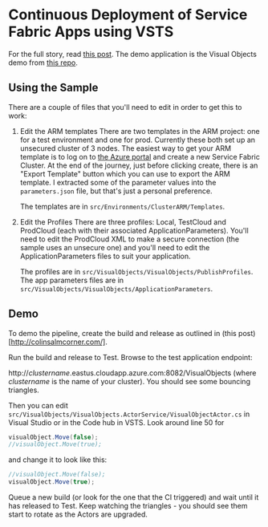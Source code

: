 # Continuous Deployment of Service Fabric Apps using VSTS
For the full story, read [this post](http://colinsalmcorner.com/). The demo application is the Visual Objects
demo from [this repo](https://github.com/Azure-Samples/service-fabric-dotnet-getting-started).

## Using the Sample
There are a couple of files that you'll need to edit in order to get this to work:

1. Edit the ARM templates
    There are two templates in the ARM project: one for a test environment and one for prod. Currently
    these both set up an unsecured cluster of 3 nodes. The easiest way to get your ARM template is to 
    log on to [the Azure portal](http://portal.azure.com) and create a new Service Fabric Cluster. At
    the end of the journey, just before clicking create, there is an "Export Template" button which
    you can use to export the ARM template. I extracted some of the parameter values into the 
    `parameters.json` file, but that's just a personal preference.
    
    The templates are in `src/Environments/ClusterARM/Templates`.
2. Edit the Profiles
    There are three profiles: Local, TestCloud and ProdCloud (each with their associated ApplicationParameters).
    You'll need to edit the ProdCloud XML to make a secure connection (the sample uses an unsecure one) and
    you'll need to edit the ApplicationParameters files to suit your application.
    
    The profiles are in `src/VisualObjects/VisualObjects/PublishProfiles`.
    The app parameters files are in `src/VisualObjects/VisualObjects/ApplicationParameters`.

## Demo
To demo the pipeline, create the build and release as outlined in (this post)[http://colinsalmcorner.com/].

Run the build and release to Test. Browse to the test application endpoint:

http://_clustername_.eastus.cloudapp.azure.com:8082/VisualObjects (where _clustername_ is the name of your
cluster). You should see some bouncing triangles.

Then you can edit `src/VisualObjects/VisualObjects.ActorService/VisualObjectActor.cs` in Visual Studio or
in the Code hub in VSTS. Look around line 50 for

```csharp
visualObject.Move(false);
//visualObject.Move(true);
```

and change it to look like this:

```csharp
//visualObject.Move(false);
visualObject.Move(true);
```

Queue a new build (or look for the one that the CI triggered) and wait until it has released to Test.
Keep watching the triangles - you should see them start to rotate as the Actors are upgraded.